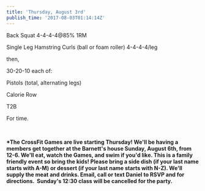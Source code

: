 ```yaml
---
title: 'Thursday, August 3rd'
publish_time: '2017-08-03T01:14:14Z'
---
```


Back Squat 4-4-4-4\@85% 1RM

Single Leg Hamstring Curls (ball or foam roller) 4-4-4-4/leg

then,

30-20-10 each of:

Pistols (total, alternating legs)

Calorie Row

T2B

For time.

 

**\*The CrossFit Games are live starting Thursday! We'll be having a
members get together at the Barnett's house Sunday, August 6th, from
12-6. We'll eat, watch the Games, and swim if you'd like. This is a
family friendly event so bring the kids! Please bring a side dish (if
your last name starts with A-M) or dessert (if your last name starts
with N-Z). We'll supply the meat and drinks. Email, call or text Daniel
to RSVP and for directions.  Sunday's 12:30 class will be cancelled for
the party.**
